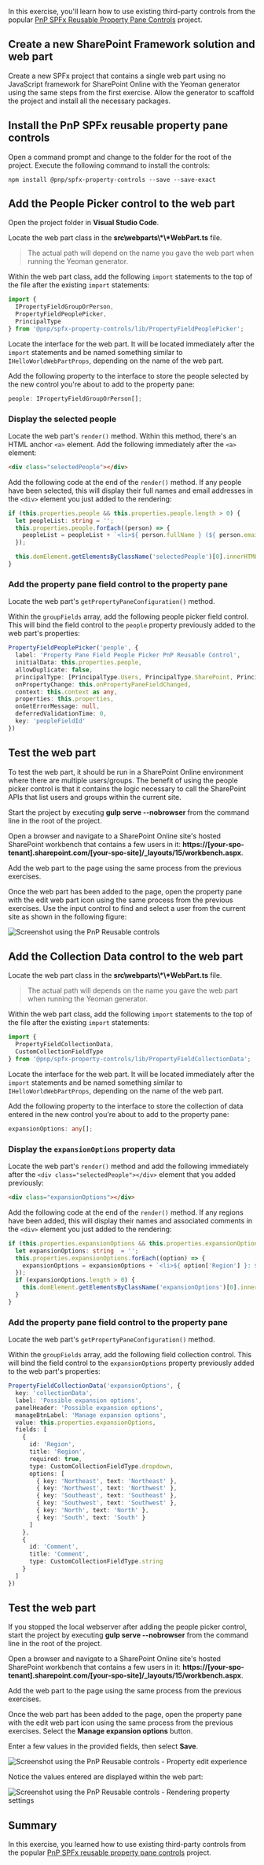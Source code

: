 In this exercise, you'll learn how to use existing third-party controls from the popular [PnP SPFx Reusable Property Pane Controls](https://sharepoint.github.io/sp-dev-fx-property-controls) project.

## Create a new SharePoint Framework solution and web part

Create a new SPFx project that contains a single web part using no JavaScript framework for SharePoint Online with the Yeoman generator using the same steps from the first exercise. Allow the generator to scaffold the project and install all the necessary packages.

## Install the PnP SPFx reusable property pane controls

Open a command prompt and change to the folder for the root of the project. Execute the following command to install the controls:

```console
npm install @pnp/spfx-property-controls --save --save-exact
```

## Add the People Picker control to the web part

Open the project folder in **Visual Studio Code**.

Locate the web part class in the **src\webparts\\\*\\\*WebPart.ts** file.

> The actual path will depend on the name you gave the web part when running the Yeoman generator.

Within the web part class, add the following `import` statements to the top of the file after the existing `import` statements:

```typescript
import {
  IPropertyFieldGroupOrPerson,
  PropertyFieldPeoplePicker,
  PrincipalType
} from '@pnp/spfx-property-controls/lib/PropertyFieldPeoplePicker';
```

Locate the interface for the web part. It will be located immediately after the `import` statements and be named something similar to `IHelloWorldWebPartProps`, depending on the name of the web part.

Add the following property to the interface to store the people selected by the new control you're about to add to the property pane:

```typescript
people: IPropertyFieldGroupOrPerson[];
```

### Display the selected people

Locate the web part's `render()` method. Within this method, there's an HTML anchor `<a>` element. Add the following immediately after the `<a>` element:

```html
<div class="selectedPeople"></div>
```

Add the following code at the end of the `render()` method. If any people have been selected, this will display their full names and email addresses in the `<div>` element you just added to the rendering:

```typescript
if (this.properties.people && this.properties.people.length > 0) {
  let peopleList: string = '';
  this.properties.people.forEach((person) => {
    peopleList = peopleList + `<li>${ person.fullName } (${ person.email })</li>`;
  });

  this.domElement.getElementsByClassName('selectedPeople')[0].innerHTML = `<ul>${ peopleList }</ul>`;
}
```

### Add the property pane field control to the property pane

Locate the web part's `getPropertyPaneConfiguration()` method.

Within the `groupFields` array, add the following people picker field control. This will bind the field control to the `people` property previously added to the web part's properties:

```typescript
PropertyFieldPeoplePicker('people', {
  label: 'Property Pane Field People Picker PnP Reusable Control',
  initialData: this.properties.people,
  allowDuplicate: false,
  principalType: [PrincipalType.Users, PrincipalType.SharePoint, PrincipalType.Security],
  onPropertyChange: this.onPropertyPaneFieldChanged,
  context: this.context as any,
  properties: this.properties,
  onGetErrorMessage: null,
  deferredValidationTime: 0,
  key: 'peopleFieldId'
})
```

## Test the web part

To test the web part, it should be run in a SharePoint Online environment where there are multiple users/groups. The benefit of using the people picker control is that it contains the logic necessary to call the SharePoint APIs that list users and groups within the current site.

Start the project by executing **gulp serve --nobrowser** from the command line in the root of the project.

Open a browser and navigate to a SharePoint Online site's hosted SharePoint workbench that contains a few users in it: **https://[your-spo-tenant].sharepoint.com/[your-spo-site]/_layouts/15/workbench.aspx**.

Add the web part to the page using the same process from the previous exercises.

Once the web part has been added to the page, open the property pane with the edit web part icon using the same process from the previous exercises. Use the input control to find and select a user from the current site as shown in the following figure:

![Screenshot using the PnP Reusable controls](../media/07-pnp-field-control-picker.png)

## Add the Collection Data control to the web part

Locate the web part class in the **src\webparts\\\*\\\*WebPart.ts** file.

> The actual path will depends on the name you gave the web part when running the Yeoman generator.

Within the web part class, add the following `import` statements to the top of the file after the existing `import` statements:

```typescript
import {
  PropertyFieldCollectionData,
  CustomCollectionFieldType
} from '@pnp/spfx-property-controls/lib/PropertyFieldCollectionData';
```

Locate the interface for the web part. It will be located immediately after the `import` statements and be named something similar to `IHelloWorldWebPartProps`, depending on the name of the web part.

Add the following property to the interface to store the collection of data entered in the new control you're about to add to the property pane:

```typescript
expansionOptions: any[];
```

### Display the `expansionOptions` property data

Locate the web part's `render()` method and add the following immediately after the `<div class="selectedPeople"></div>` element that you added previously:

```html
<div class="expansionOptions"></div>
```

Add the following code at the end of the `render()` method. If any regions have been added, this will display their names and associated comments in the `<div>` element you just added to the rendering:

```typescript
if (this.properties.expansionOptions && this.properties.expansionOptions.length > 0) {
  let expansionOptions: string  = '';
  this.properties.expansionOptions.forEach((option) => {
    expansionOptions = expansionOptions + `<li>${ option['Region'] }: ${ option['Comment'] } </li>`;
  });
  if (expansionOptions.length > 0) {
    this.domElement.getElementsByClassName('expansionOptions')[0].innerHTML = `<ul>${ expansionOptions }</ul>`;
  }
}
```

### Add the property pane field control to the property pane

Locate the web part's `getPropertyPaneConfiguration()` method.

Within the `groupFields` array, add the following field collection control. This will bind the field control to the `expansionOptions` property previously added to the web part's properties:

```typescript
PropertyFieldCollectionData('expansionOptions', {
  key: 'collectionData',
  label: 'Possible expansion options',
  panelHeader: 'Possible expansion options',
  manageBtnLabel: 'Manage expansion options',
  value: this.properties.expansionOptions,
  fields: [
    {
      id: 'Region',
      title: 'Region',
      required: true,
      type: CustomCollectionFieldType.dropdown,
      options: [
        { key: 'Northeast', text: 'Northeast' },
        { key: 'Northwest', text: 'Northwest' },
        { key: 'Southeast', text: 'Southeast' },
        { key: 'Southwest', text: 'Southwest' },
        { key: 'North', text: 'North' },
        { key: 'South', text: 'South' }
      ]
    },
    {
      id: 'Comment',
      title: 'Comment',
      type: CustomCollectionFieldType.string
    }
  ]
})
```

## Test the web part

If you stopped the local webserver after adding the people picker control, start the project by executing **gulp serve --nobrowser** from the command line in the root of the project.

Open a browser and navigate to a SharePoint Online site's hosted SharePoint workbench that contains a few users in it: **https://[your-spo-tenant].sharepoint.com/[your-spo-site]/_layouts/15/workbench.aspx**.

Add the web part to the page using the same process from the previous exercises.

Once the web part has been added to the page, open the property pane with the edit web part icon using the same process from the previous exercises. Select the **Manage expansion options** button.

Enter a few values in the provided fields, then select **Save**.

![Screenshot using the PnP Reusable controls - Property edit experience](../media/07-pnp-field-control-collection-01.png)

Notice the values entered are displayed within the web part:

![Screenshot using the PnP Reusable controls - Rendering property settings](../media/07-pnp-field-control-collection-02.png)

## Summary

In this exercise, you learned how to use existing third-party controls from the popular [PnP SPFx reusable property pane controls](https://sharepoint.github.io/sp-dev-fx-property-controls) project.
